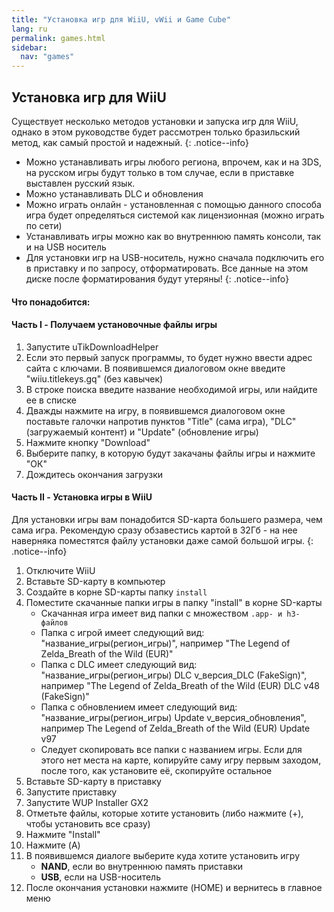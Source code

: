 ```yaml
---
title: "Установка игр для WiiU, vWii и Game Cube"
lang: ru
permalink: games.html
sidebar:
  nav: "games"
---
```


## <a name="wiiu" />Установка игр для WiiU

Существует несколько методов установки и запуска игр для WiiU, однако в этом руководстве будет рассмотрен только бразильский метод, как самый простой и надежный. 
{: .notice--info}

* Можно устанавливать игры любого региона, впрочем, как и на 3DS, на русском игры будут только в том случае, если в приставке выставлен русский язык.
* Можно устанавливать DLC и обновления
* Можно играть онлайн - установленная с помощью данного способа игра будет определяться системой как лицензионная (можно играть по сети)
* Устанавливать игры можно как во внутреннюю память консоли, так и на USB носитель
* Для установки игр на USB-носитель, нужно сначала подключить его в приставку и по запросу, отформатировать. Все данные на этом диске после форматирования будут утеряны!
{: .notice--info}

#### <a name="what_need" />Что понадобится:

#### <a name="what_need" />Часть I - Получаем установочные файлы игры

1. Запустите uTikDownloadHelper
1. Если это первый запуск программы, то будет нужно ввести адрес сайта с ключами. В появившемся диалоговом окне введите "wiiu.titlekeys.gq" (без кавычек)
1. В строке поиска введите название необходимой игры, или найдите ее в списке
1. Дважды нажмите на игру, в появившемся диалоговом окне поставьте галочки напротив пунктов "Title" (сама игра), "DLC" (загружаемый контент) и "Update" (обновление игры)
1. Нажмите кнопку "Download"
1. Выберите папку, в которую будут закачаны файлы игры и нажмите "ОК"
1. Дождитесь окончания загрузки

#### <a name="what_need" />Часть II - Установка игры в WiiU

Для установки игры вам понадобится SD-карта большего размера, чем сама игра. Рекомендую сразу обзавестись картой в 32Гб - на нее наверняка поместятся файлу установки даже самой большой игры. 
{: .notice--info}

1. Отключите WiiU
1. Вставьте SD-карту в компьютер
1. Создайте в корне SD-карты папку `install`
1. Поместите скачанные папки игры в папку "install" в корне SD-карты
	+ Скачанная игра имеет вид папки с множеством `.app- и h3-файлов`
	+ Папка с игрой имеет следующий вид: "название_игры(регион_игры)", например "The Legend of Zelda_Breath of the Wild (EUR)"
	+ Папка с DLC имеет следующий вид: "название_игры(регион_игры) DLC v_версия_DLC (FakeSign)", например "The Legend of Zelda_Breath of the Wild (EUR) DLC v48 (FakeSign)"
	+ Папка с обновлением имеет следующий вид: "название_игры(регион_игры) Update v_версия_обновления", например The Legend of Zelda_Breath of the Wild (EUR) Update v97
	+ Следует скопировать все папки с названием игры. Если для этого нет места на карте, копируйте саму игру первым заходом, после того, как установите её, скопируйте остальное
1. Вставьте SD-карту в приставку
1. Запустите приставку
1. Запустите WUP Installer GX2
1. Отметьте файлы, которые хотите установить (либо нажмите (+), чтобы установить все сразу)
1. Нажмите "Install"
1. Нажмите (A)
1. В появившемся диалоге выберите куда хотите установить игру
	+ **NAND**, если во внутреннюю память приставки
	+ **USB**, если на USB-носитель
1. После окончания установки нажмите (HOME) и вернитесь в главное меню